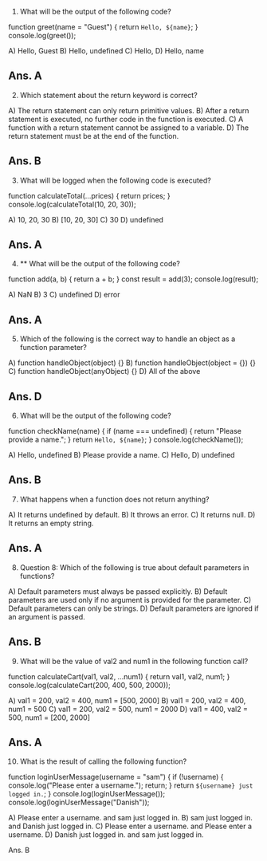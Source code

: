 1. What will be the output of the following code?

function greet(name = "Guest") {
    return `Hello, ${name}`;
}
console.log(greet());

A) Hello, Guest
B) Hello, undefined
C) Hello,
D) Hello, name

Ans. A
-------------------------------------------------------------------
2. Which statement about the return keyword is correct?

A) The return statement can only return primitive values.
B) After a return statement is executed, no further code in the function is executed.
C) A function with a return statement cannot be assigned to a variable.
D) The return statement must be at the end of the function.

Ans. B
----------------------------------------------------------
3. What will be logged when the following code is executed?

function calculateTotal(...prices) {
    return prices;
}
console.log(calculateTotal(10, 20, 30));

A) 10, 20, 30
B) [10, 20, 30]
C) 30
D) undefined

Ans. A
-----------------------------------------------------------------------------------------------
4. ** What will be the output of the following code?

function add(a, b) {
    return a + b;
}
const result = add(3);
console.log(result);

A) NaN
B) 3
C) undefined
D) error

Ans. A 
-----------------------------------------------------------------------------------------

5. Which of the following is the correct way to handle an object as a function parameter?

A) function handleObject(object) {}
B) function handleObject(object = {}) {}
C) function handleObject(anyObject) {}
D) All of the above

Ans. D
--------------------------------------------------------------------------------------------

6. What will be the output of the following code?

function checkName(name) {
    if (name === undefined) {
        return "Please provide a name.";
    }
    return `Hello, ${name}`;
}
console.log(checkName());

A) Hello, undefined
B) Please provide a name.
C) Hello,
D) undefined

Ans. B
---------------------------------------------------------------------------------------------

7. What happens when a function does not return anything?

A) It returns undefined by default.
B) It throws an error.
C) It returns null.
D) It returns an empty string.

Ans. A
------------------------------------------------------------------------------------------------
8. Question 8:
Which of the following is true about default parameters in functions?

A) Default parameters must always be passed explicitly.
B) Default parameters are used only if no argument is provided for the parameter.
C) Default parameters can only be strings.
D) Default parameters are ignored if an argument is passed.

Ans. B
---------------------------------------------------------------------------------------------
9. What will be the value of val2 and num1 in the following function call?

function calculateCart(val1, val2, ...num1) {
    return val1, val2, num1;
}
console.log(calculateCart(200, 400, 500, 2000));

A) val1 = 200, val2 = 400, num1 = [500, 2000]
B) val1 = 200, val2 = 400, num1 = 500
C) val1 = 200, val2 = 500, num1 = 2000
D) val1 = 400, val2 = 500, num1 = [200, 2000]

Ans. A
-------------------------------------------------------------------------------------------
10. What is the result of calling the following function?

function loginUserMessage(username = "sam") {
    if (!username) {
        console.log("Please enter a username.");
        return;
    }
    return `${username} just logged in.`;
}
console.log(loginUserMessage());
console.log(loginUserMessage("Danish"));

A) Please enter a username. and sam just logged in.
B) sam just logged in. and Danish just logged in.
C) Please enter a username. and Please enter a username.
D) Danish just logged in. and sam just logged in.

Ans. B